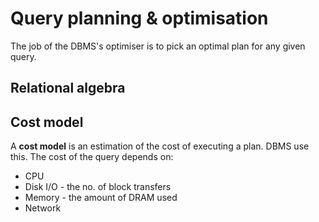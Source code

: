 # Query planning & optimisation

The job of the DBMS's optimiser is to pick an optimal plan for any given query.

## Relational algebra

## Cost model

A **cost model** is an estimation of the cost of executing a plan. DBMS use this. The cost of the query depends on:

* CPU
* Disk I/O - the no. of block transfers
* Memory - the amount of DRAM used
* Network
